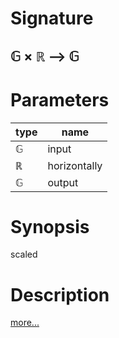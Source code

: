 # Signature
## 𝔾 × ℝ ⟶ 𝔾

# Parameters

| type | name |
|------|------|
|𝔾|input|
|ℝ|horizontally|
|𝔾|output|

# Synopsis
scaled

# Description

[more...](https://en.wikipedia.org/wiki/Scaling_(geometry))